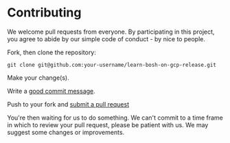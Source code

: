 # Contributing

We welcome pull requests from everyone. By participating in this project, you
agree to abide by our simple code of conduct - by nice to people.

Fork, then clone the repository:

    git clone git@github.com:your-username/learn-bosh-on-gcp-release.git

Make your change(s).

Write a [good commit message](http://tbaggery.com/2008/04/19/a-note-about-git-commit-messages.html).

Push to your fork and [submit a pull request](https://github.com/rigoford/learn-bosh-on-gcp-release/compare/)

You're then waiting for us to do something. We can't commit to a time frame in which to review your
pull request, please be patient with us. We may suggest some changes or improvements.
